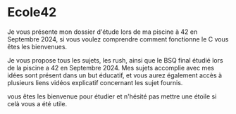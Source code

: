 # Ecole42 

Je vous présente mon dossier d'étude lors de ma piscine à 42 en Septembre 2024, si vous voulez comprendre comment fonctionne le C vous êtes les bienvenues.

Je vous propose tous les sujets, les rush, ainsi que le BSQ final étudié lors de la piscine a 42 en Septembre 2024. Mes sujets accomplie avec mes idées sont présent dans un but éducatif, et vous aurez également accès à plusieurs liens vidéos explicatif concernant les sujet fournis.

vous êtes les bienvenue pour étudier et n'hésité pas mettre une étoile si celà vous a été utile.
